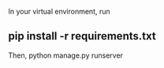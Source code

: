 In your virtual environment, run
## pip install -r requirements.txt 
Then, python manage.py runserver
